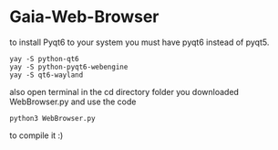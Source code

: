 # Gaia-Web-Browser
to install Pyqt6 to your system you must have pyqt6 instead of pyqt5.
```
yay -S python-qt6
yay -S python-pyqt6-webengine
yay -S qt6-wayland 

```
also open terminal in the cd directory folder you downloaded WebBrowser.py and use the code
```
python3 WebBrowser.py
```
to compile it :)
